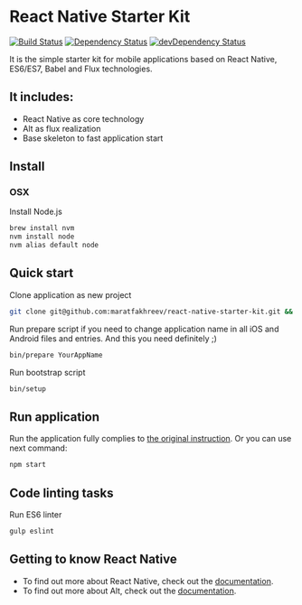 # React Native Starter Kit

[![Build Status](https://travis-ci.org/maratfakhreev/react-native-starter-kit.svg?branch=master)](https://travis-ci.org/maratfakhreev/react-native-starter-kit)
[![Dependency Status](https://david-dm.org/maratfakhreev/react-native-starter-kit.svg)](https://david-dm.org/maratfakhreev/react-native-starter-kit)
[![devDependency Status](https://david-dm.org/maratfakhreev/react-native-starter-kit/dev-status.svg)](https://david-dm.org/maratfakhreev/react-native-starter-kit#info=devDependencies)

It is the simple starter kit for mobile applications based on React Native, ES6/ES7, Babel and Flux technologies.

## It includes:
* React Native as core technology
* Alt as flux realization
* Base skeleton to fast application start

## Install
### OSX

Install Node.js

```bash
brew install nvm
nvm install node
nvm alias default node
```

## Quick start

Clone application as new project

```bash
git clone git@github.com:maratfakhreev/react-native-starter-kit.git && cd react-native-starter-kit
```

Run prepare script if you need to change application name in all iOS and Android files and entries. And this you need definitely ;)

```bash
bin/prepare YourAppName
```

Run bootstrap script

```bash
bin/setup
```

## Run application

Run the application fully complies to [the original instruction](https://facebook.github.io/react-native/docs/getting-started.html). Or you can use next command:
```bash
npm start
```

## Code linting tasks

Run ES6 linter
```bash
gulp eslint
```

## Getting to know React Native

* To find out more about React Native, check out the [documentation](https://facebook.github.io/react-native/docs/getting-started.html).
* To find out more about Alt, check out the [documentation](http://alt.js.org/docs/).
